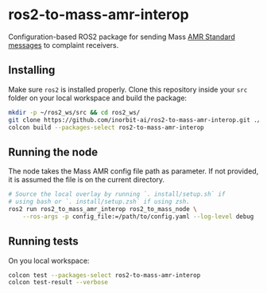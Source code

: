# ros2-to-mass-amr-interop

Configuration-based ROS2 package for sending Mass [AMR Standard messages](https://github.com/MassRobotics-AMR/AMR_Interop_Standard) to complaint receivers.

## Installing

Make sure `ros2` is installed properly. Clone this repository inside your `src` folder on your local workspace and build the package:

```bash
mkdir -p ~/ros2_ws/src && cd ros2_ws/
git clone https://github.com/inorbit-ai/ros2-to-mass-amr-interop.git ./src
colcon build --packages-select ros2-to-mass-amr-interop
```

## Running the node

The node takes the Mass AMR config file path as parameter. If not provided, it is assumed the file is on the current directory.

```bash
# Source the local overlay by running `. install/setup.sh` if
# using bash or `. install/setup.zsh` if using zsh.
ros2 run ros2_to_mass_amr_interop ros2_to_mass_node \
    --ros-args -p config_file:=/path/to/config.yaml --log-level debug
```

## Running tests

On you local workspace:

```bash
colcon test --packages-select ros2-to-mass-amr-interop
colcon test-result --verbose
```
